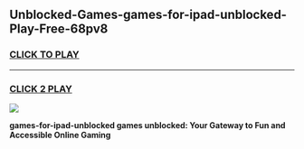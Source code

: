 
## Unblocked-Games-games-for-ipad-unblocked-Play-Free-68pv8
<h3>
<a href="https://premium76.site?title=games-for-ipad-unblocked&ref=21A">CLICK TO PLAY</a></h3>
<hr>

<h3>
<a href="https://premium76.site?title=games-for-ipad-unblocked&ref=21A">CLICK 2 PLAY</a>
  
</h3>

<a href="https://premium76.site?title=games-for-ipad-unblocked&ref=21A"><img src="https://clearcache.store/games.png"></a>


**games-for-ipad-unblocked games unblocked: Your Gateway to Fun and Accessible Online Gaming**
